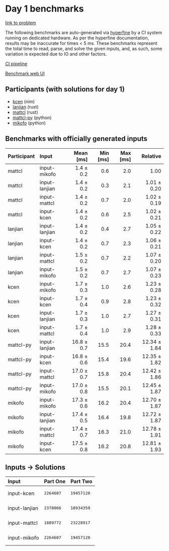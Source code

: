 # Day 1 benchmarks

[link to problem](https://adventofcode.com/2024/day/1)

The following benchmarks are auto-generated via
[hyperfine](https://github.com/sharkdp/hyperfine) by a CI system running on
dedicated hardware. As per the hyperfine documentation, results may be
inaccurate for times < 5 ms. These benchmarks represent the total time to read,
parse, and solve the given inputs, and, as such, some variation is expected due
to IO and other factors.

[CI pipeline](http://ci.papercode.net:8080/teams/main/pipelines/aoc2024)

[Benchmark web UI](https://aoc.ancalagon.black)


## Participants (with solutions for day 1)

- [kcen](https://github.com/kcen/aoc2024) (nim)
- [lanjian](https://github.com/lanjian/aoc-2024) (rust)
- [mattcl](https://github.com/mattcl/aoc2024) (rust)
- [mattcl-py](https://github.com/mattcl/aoc2024-py) (python)
- [mikofo](https://github.com/mikofo/aoc2024) (python)


## Benchmarks with officially generated inputs

| Participant | Input | Mean [ms] | Min [ms] | Max [ms] | Relative |
|:---|:---|---:|---:|---:|---:|
| mattcl | input-mikofo | 1.4 ± 0.2 | 0.6 | 2.0 | 1.00 |
| mattcl | input-lanjian | 1.4 ± 0.2 | 0.3 | 2.1 | 1.01 ± 0.20 |
| mattcl | input-mattcl | 1.4 ± 0.2 | 0.7 | 2.0 | 1.02 ± 0.19 |
| mattcl | input-kcen | 1.4 ± 0.2 | 0.6 | 2.5 | 1.02 ± 0.21 |
| lanjian | input-lanjian | 1.4 ± 0.2 | 0.4 | 2.7 | 1.05 ± 0.22 |
| lanjian | input-kcen | 1.4 ± 0.2 | 0.7 | 2.3 | 1.06 ± 0.21 |
| lanjian | input-mattcl | 1.5 ± 0.2 | 0.7 | 2.2 | 1.07 ± 0.20 |
| lanjian | input-mikofo | 1.5 ± 0.2 | 0.7 | 2.7 | 1.07 ± 0.23 |
| kcen | input-mikofo | 1.7 ± 0.3 | 1.0 | 2.6 | 1.23 ± 0.28 |
| kcen | input-kcen | 1.7 ± 0.4 | 0.9 | 2.8 | 1.23 ± 0.32 |
| kcen | input-lanjian | 1.7 ± 0.3 | 1.0 | 2.7 | 1.27 ± 0.31 |
| kcen | input-mattcl | 1.7 ± 0.4 | 1.0 | 2.9 | 1.28 ± 0.33 |
| mattcl-py | input-lanjian | 16.8 ± 0.7 | 15.5 | 20.4 | 12.34 ± 1.84 |
| mattcl-py | input-kcen | 16.8 ± 0.6 | 15.4 | 19.6 | 12.35 ± 1.82 |
| mattcl-py | input-mattcl | 17.0 ± 0.7 | 15.8 | 20.4 | 12.42 ± 1.86 |
| mattcl-py | input-mikofo | 17.0 ± 0.8 | 15.5 | 20.1 | 12.45 ± 1.87 |
| mikofo | input-mikofo | 17.3 ± 0.6 | 16.2 | 20.4 | 12.70 ± 1.87 |
| mikofo | input-lanjian | 17.4 ± 0.5 | 16.4 | 19.8 | 12.72 ± 1.87 |
| mikofo | input-mattcl | 17.4 ± 0.7 | 16.3 | 21.0 | 12.78 ± 1.91 |
| mikofo | input-kcen | 17.5 ± 0.8 | 16.2 | 20.8 | 12.81 ± 1.93 |


## Inputs -> Solutions

| Input | Part One | Part Two |
|:---|:---|:---|
|input-kcen|<pre>2264607</pre>|<pre>19457120</pre>|
|input-lanjian|<pre>2378066</pre>|<pre>18934359</pre>|
|input-mattcl|<pre>1889772</pre>|<pre>23228917</pre>|
|input-mikofo|<pre>2264607</pre>|<pre>19457120</pre>|